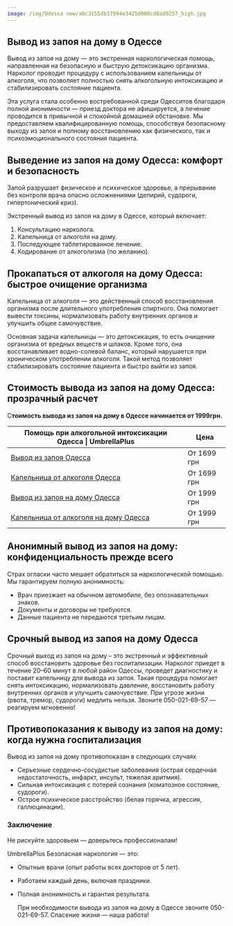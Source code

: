 ```yaml
---
image: /img/Odessa new/a0c3155db37994e3425d008cd8ad9257_high.jpg
---
```


## Вывод из запоя на дому в Одессе

Вывод из запоя на дому — это экстренная наркологическая помощь, направленная на безопасную и быструю детоксикацию организма. Нарколог проводит процедуру с использованием капельницы от алкоголя, что позволяет полностью снять алкогольную интоксикацию и стабилизировать состояние пациента.

Эта услуга стала особенно востребованной среди Одесситов благодаря полной анонимности — приезд доктора не афишируется, а лечение проводится в привычной и спокойной домашней обстановке. Мы предоставляем квалифицированную помощь, способствуя безопасному выходу из запоя и полному восстановлению как физического, так и психоэмоционального состояния пациента.

## Выведение из запоя на дому Одесса: комфорт и безопасность

Запой разрушает физическое и психическое здоровье, а прерывание без контроля врача опасно осложнениями (делирий, судороги, гипертонический криз).

Экстренный вывод из запоя на дому в Одессе, который включает:

1. Консультацию нарколога.
2. Капельница от алкоголя на дому.
3. Последующее таблетированное лечение.
4. Кодирование от алкоголизма (по желанию).

## Прокапаться от алкоголя на дому Одесса: быстрое очищение организма  

Капельница от алкоголя — это действенный способ восстановления организма после длительного употребления спиртного. Она помогает вывести токсины, нормализовать работу внутренних органов и улучшить общее самочувствие.

Основная задача капельницы — это детоксикация, то есть очищение организма от вредных веществ и шлаков. Кроме того, она восстанавливает водно-солевой баланс, который нарушается при хроническом употреблении алкоголя. Такой метод позволяет стабилизировать состояние пациента и быстро выйти из запоя.

## Стоимость вывода из запоя на дому Одесса: прозрачный расчет  

С**тоимость вывода из запоя на дому в Одессе начинается от 1999грн.**

| Помощь при алкогольной интоксикации Одесса \| UmbrellaPlus                                                  | Цена        |
| ----------------------------------------------------------------------------------------------------------- | ----------- |
| [Вывод из запоя Одесса](https://umbrella-plus.com.ua/services/vivod-iz-zapoia-umbrellaplus/)                | От 1699 грн |
| [Капельница от алкоголя Одесса](https://umbrella-plus.com.ua/services/kapelnica-ot-alkogolia-umbrellaplus/) | От 1699 грн |
| [Вывод из запоя на дому Одесса](https://umbrella-plus.com.ua/vivod-iz-zapoya-na-domu-odessa/)               | От 1999 грн |
| [Капельница от алкоголя на дому Одесса](https://umbrella-plus.com.ua/kapelnitsya-ot-alc-na-domu-odessa/)    | От 1999 грн |

## Анонимный вывод из запоя на дому: конфиденциальность прежде всего  

Страх огласки часто мешает обратиться за наркологической помощью. Мы гарантируем полную анонимность:

* Врач приезжает на обычном автомобиле, без опознавательных знаков.
* Документы и договоры не требуются.
* Данные пациента не передаются третьим лицам.

## Срочный вывод из запоя на дому Одесса

Срочный выход из запоя на дому – это экстренный и эффективный способ восстановить здоровье без госпитализации. Нарколог приедет в течение 20–60 минут в любой район Одессы, проведет диагностику и поставит капельницу для вывода из запоя. Такая процедура помогает снять интоксикацию, нормализовать давление, восстановить работу внутренних органов и улучшить самочувствие. При угрозе жизни (рвота, тремор, судороги) медлить нельзя. Звоните 050-021-69-57 — реагируем мгновенно!

## Противопоказания к выводу из запоя на дому: когда нужна госпитализация  

Вывод из запоя на дому противопоказан в следующих случаях

* Серьезные сердечно-сосудистые заболевания (острая сердечная недостаточность, инфаркт, инсульт, тяжелая аритмия).
* Сильная интоксикация с потерей сознания (коматозное состояние, судороги).
* Острое психическое расстройство (белая горячка, агрессия, галлюцинации).

### Заключение

Не рискуйте здоровьем — доверьтесь профессионалам!  

UmbrellaPlus Безопасная наркология — это:

* Опытные врачи (опыт работы всех докторов от 5 лет).
* Работаем каждый день, включая праздники.
* Полная анонимность и гарантия результата.

  При необходимости вывода из запоя на дому в Одессе звоните 050-021-69-57. Спасение жизни — наша работа!
